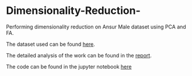# Dimensionality-Reduction-
Performing dimensionality reduction on Ansur Male dataset using PCA and FA.

The dataset used can be found [here](https://github.com/AnanyaSharma2812/Dimensionality-Reduction-/blob/main/ANSUR_II_MALE_Public.csv).

The detailed analysis of the work can be found in the [report](https://github.com/AnanyaSharma2812/Dimensionality-Reduction-/blob/main/Dimensionality%20Reduction%20Report.pdf).

The code can be found in the jupyter notebook [here](https://github.com/AnanyaSharma2812/Dimensionality-Reduction-/blob/main/Dimensionality%20Reduction.ipynb)
